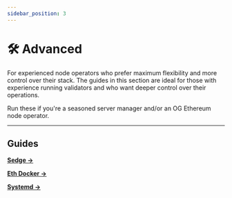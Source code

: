 ```yaml
---
sidebar_position: 3
---
```


# 🛠️ Advanced

For experienced node operators who prefer maximum flexibility and more control over their stack. The guides in this section are ideal for those with experience running validators and who want deeper control over their operations.

Run these if you're a seasoned server manager and/or an OG Ethereum node operator.

---

## Guides

[**Sedge →**](./sedge)

[**Eth Docker →**](./eth-docker)

[**Systemd →**](./systemd/)
